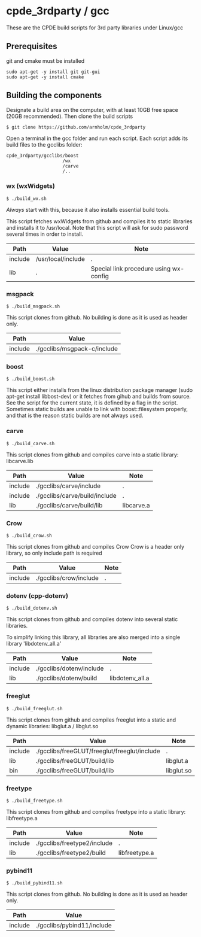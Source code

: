 # cpde_3rdparty / gcc

These are the CPDE build scripts for 3rd party libraries under  Linux/gcc

## Prerequisites

git and cmake must be installed

    sudo apt-get -y install git git-gui
    sudo apt-get -y install cmake

## Building the components

Designate a build area on the computer, with at least 10GB free space (20GB recommended). Then clone the build scripts

    $ git clone https://github.com/arnholm/cpde_3rdparty
    
Open a terminal in the gcc folder and run each script. Each script adds its build files to the gcclibs folder:

    cpde_3rdparty/gcclibs/boost
                         /wx
                         /carve
                         /..
                      
### wx (wxWidgets)

    $ ./build_wx.sh

*Always* start with this, because it also installs essential build tools.
    
This script fetches wxWidgets from github and compiles it to static libraries and installs it to /usr/local. Note that this script will ask for sudo password several times in order to install.

Path | Value | Note
 --- | ---   | ---
include | /usr/local/include   |  .
lib     | .            |  Special link procedure using wx-config

### msgpack

    $ ./build_msgpack.sh

This script clones from github. No building is done as it is used as header only.

Path | Value 
 --- | ---   
include | ./gcclibs/msgpack-c/include 


### boost

    $ ./build_boost.sh
	 
This script either installs from the linux distribution package manager (sudo apt-get install libbost-dev) or it fetches from gihub and builds from source. See the script for the current state, it is defined by a flag in the script. Sometimes static builds are unable to link with boost::filesystem properly, and that is the reason static builds are not always used.

### carve

    $ ./build_carve.sh
	 
This script clones from github and compiles carve into a static library: libcarve.lib

Path | Value | Note
 --- | ---  | ---
include | ./gcclibs/carve/include |  .
include | ./gcclibs/carve/build/include | .
lib     | ./gcclibs/carve/build/lib | libcarve.a


### Crow

    $ ./build_crow.sh
	 
This script clones from github and compiles Crow
Crow is a header only library, so only include path is required


Path | Value | Note
 --- | ---  | ---
include | ./gcclibs/crow/include |  .

### dotenv (cpp-dotenv)

    $ ./build_dotenv.sh

This script clones from github and compiles dotenv into several static libraries.

To simplify linking this library, all libraries are also merged into a single library 'libdotenv_all.a'


Path | Value | Note
 --- | ---  | ---
include | ./gcclibs/dotenv/include |  .
lib     | ./gcclibs/dotenv/build | libdotenv_all.a
    
### freeglut

    $ ./build_freeglut.sh

This script clones from github and compiles freeglut into a static and dynamic libraries: libglut.a / libglut.so

Path | Value | Note
 --- | ---  | ---
include | ./gcclibs/freeGLUT/freeglut/freeglut/include | .
lib     | ./gcclibs/freeGLUT/build/lib | libglut.a
bin     | ./gcclibs/freeGLUT/build/lib | libglut.so

### freetype

    $ ./build_freetype.sh

This script clones from github and compiles freetype into a static library: libfreetype.a

Path | Value | Note
 --- | ---  | ---
include | ./gcclibs/freetype2/include |  .
lib     | ./gcclibs/freetype2/build | libfreetype.a


### pybind11

    $ ./build_pybind11.sh

This script clones from github. No building is done as it is used as header only.

Path | Value 
 --- | ---   
include | ./gcclibs/pybind11/include 

